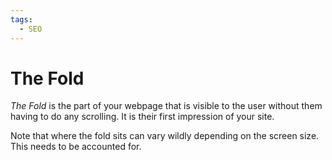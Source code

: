 ```yaml
---
tags:
  - SEO
---
```


# The Fold

_The Fold_ is the part of your webpage that is visible to the user without them
having to do any scrolling. It is their first impression of your site.

Note that where the fold sits can vary wildly depending on the screen size. This
needs to be accounted for.
